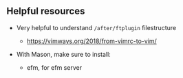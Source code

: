 
## Helpful resources

- Very helpful to understand `/after/ftplugin` filestructure
  - https://vimways.org/2018/from-vimrc-to-vim/

- With Mason, make sure to install:
  - efm, for efm server
